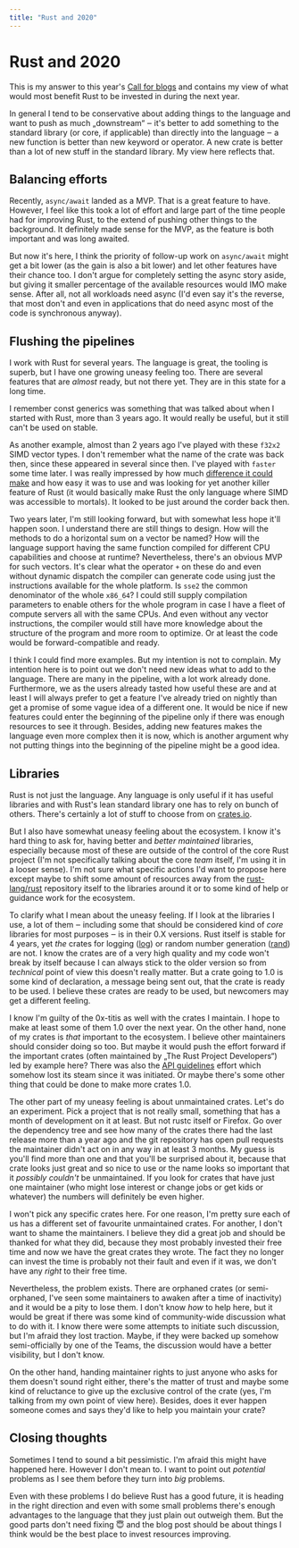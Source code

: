```yaml
---
title: "Rust and 2020"
---
```

# Rust and 2020

This is my answer to this year's [Call for blogs] and contains my view of what
would most benefit Rust to be invested in during the next year.

In general I tend to be conservative about adding things to the language and
want to push as much „downstream“ ‒ it's better to add something to the standard
library (or core, if applicable) than directly into the language ‒ a new
function is better than new keyword or operator. A new crate is better than a
lot of new stuff in the standard library. My view here reflects that.

## Balancing efforts

Recently, `async/await` landed as a MVP. That is a great feature to have.
However, I feel like this took a lot of effort and large part of the time people
had for improving Rust, to the extend of pushing other things to the background.
It definitely made sense for the MVP, as the feature is both important and was
long awaited.

But now it's here, I think the priority of follow-up work on `async/await` might
get a bit lower (as the gain is also a bit lower) and let other features have
their chance too. I don't argue for completely setting the async story aside,
but giving it smaller percentage of the available resources would IMO make
sense. After all, not all workloads need async (I'd even say it's the reverse,
that most don't and even in applications that do need async most of the code is
synchronous anyway).

## Flushing the pipelines

I work with Rust for several years. The language is great, the tooling is
superb, but I have one growing uneasy feeling too. There are several features
that are *almost* ready, but not there yet. They are in this state for a long
time.

I remember const generics was something that was talked about when I started
with Rust, more than 3 years ago. It would really be useful, but it still can't
be used on stable.

As another example, almost than 2 years ago I've played with these `f32x2` SIMD
vector types. I don't remember what the name of the crate was back then, since
these appeared in several since then. I've played with `faster` some time later.
I was really impressed by how much [difference it could make][matrix] and how
easy it was to use and was looking for yet another killer feature of Rust (it
would basically make Rust the only language where SIMD was accessible to
mortals). It looked to be just around the corder back then.

Two years later, I'm still looking forward, but with somewhat less hope it'll
happen soon. I understand there are still things to design. How will the methods
to do a horizontal sum on a vector be named? How will the language support
having the same function compiled for different CPU capabilities and choose at
runtime? Nevertheless, there's an obvious MVP for such vectors. It's clear what
the operator `+` on these do and even without dynamic dispatch the compiler can
generate code using just the instructions available for the whole platform. Is
`sse2` the common denominator of the whole `x86_64`? I could still supply
compilation parameters to enable others for the whole program in case I have a
fleet of compute servers all with the same CPUs. And even without any vector
instructions, the compiler would still have more knowledge about the structure
of the program and more room to optimize. Or at least the code would be
forward-compatible and ready.

I think I could find more examples. But my intention is not to complain. My
intention here is to point out we don't need new ideas what to add to the
language. There are many in the pipeline, with a lot work already done.
Furthermore, we as the users already tasted how useful these are and at least I
will always prefer to get a feature I've already tried on nightly than get a
promise of some vague idea of a different one. It would be nice if new features
could enter the beginning of the pipeline only if there was enough resources to
see it through. Besides, adding new features makes the language even more
complex then it is now, which is another argument why not putting things into
the beginning of the pipeline might be a good idea.

## Libraries

Rust is not just the language. Any language is only useful if it has useful
libraries and with Rust's lean standard library one has to rely on bunch of
others. There's certainly a lot of stuff to choose from on [crates.io].

But I also have somewhat uneasy feeling about the ecosystem. I know it's hard
thing to ask for, having better and *better maintained* libraries, especially
because most of these are outside of the control of the core Rust project (I'm
not specifically talking about the core *team* itself, I'm using it in a looser
sense). I'm not sure what specific actions I'd want to propose here except maybe
to shift some amount of resources away from the [rust-lang/rust] repository
itself to the libraries around it or to some kind of help or guidance work for
the ecosystem.

To clarify what I mean about the uneasy feeling. If I look at the libraries I
use, a lot of them ‒ including some that should be considered kind of *core*
libraries for most purposes ‒ is in their 0.X versions. Rust itself is stable
for 4 years, yet *the* crates for logging ([log]) or random number generation
([rand]) are not. I know the crates are of a very high quality and my code won't
break by itself because I can always stick to the older version so from
*technical* point of view this doesn't really matter. But a crate going to 1.0
is some kind of declaration, a message being sent out, that the crate is ready
to be used. I believe these crates are ready to be used, but newcomers may get a
different feeling.

I know I'm guilty of the 0x-titis as well with the crates I maintain. I hope to
make at least some of them 1.0 over the next year. On the other hand, none of my
crates is *that* important to the ecosystem. I believe other maintainers should
consider doing so too. But maybe it would push the effort forward if the
important crates (often maintained by „The Rust Project Developers“) led by
example here? There was also the [API guidelines] effort which somehow lost its
steam since it was initiated. Or maybe there's some other thing that could be
done to make more crates 1.0.

The other part of my uneasy feeling is about unmaintained crates. Let's do an
experiment. Pick a project that is not really small, something that has a month
of development on it at least. But not rustc itself or Firefox. Go over the
dependency tree and see how many of the crates there had the last release more
than a year ago and the git repository has open pull requests the maintainer
didn't act on in any way in at least 3 months. My guess is you'll find more than
one and that you'll be surprised about it, because that crate looks just great
and so nice to use or the name looks so important that it *possibly couldn't* be
unmaintained. If you look for crates that have just one maintainer (who might
lose interest or change jobs or get kids or whatever) the numbers will
definitely be even higher.

I won't pick any specific crates here. For one reason, I'm pretty sure each of
us has a different set of favourite unmaintained crates. For another, I don't
want to shame the maintainers. I believe they did a great job and should be
thanked for what they did, because they most probably invested their free time
and now we have the great crates they wrote. The fact they no longer can invest
the time is probably not their fault and even if it was, we don't have any
*right* to their free time.

Nevertheless, the problem exists. There are orphaned crates (or semi-orphaned,
I've seen some maintainers to awaken after a time of inactivity) and it would be
a pity to lose them. I don't know *how* to help here, but it would be great if
there was some kind of community-wide discussion what to do with it. I know
there were some attempts to initiate such discussion, but I'm afraid they lost
traction. Maybe, if they were backed up somehow semi-officially by one of the
Teams, the discussion would have a better visibility, but I don't know.

On the other hand, handing maintainer rights to just anyone who asks for them
doesn't sound right either, there's the matter of trust and maybe some kind of
reluctance to give up the exclusive control of the crate (yes, I'm talking from
my own point of view here). Besides, does it ever happen someone comes and says
they'd like to help you maintain your crate?

## Closing thoughts

Sometimes I tend to sound a bit pessimistic. I'm afraid this might have happened
here. However I don't mean to. I want to point out *potential* problems as I see
them before they turn into *big* problems.

Even with these problems I do believe Rust has a good future, it is heading in
the right direction and even with some small problems there's enough advantages
to the language that they just plain out outweigh them. But the good parts don't
need fixing 😇 and the blog post should be about things I think would be the
best place to invest resources improving.

[Call for blogs]: https://blog.rust-lang.org/2019/10/29/A-call-for-blogs-2020.html
[matrix]: https://vorner.github.io/2018/05/12/Mat-perf.html#simd
[crates.io]: https://crates.io
[log]: https://crates.io/crates/log
[rand]: https://crates.io/crates/rand
[rust-lang/rust]: https://github.com/rust-lang/rust/
[API guidelines]: https://github.com/rust-lang/api-guidelines
